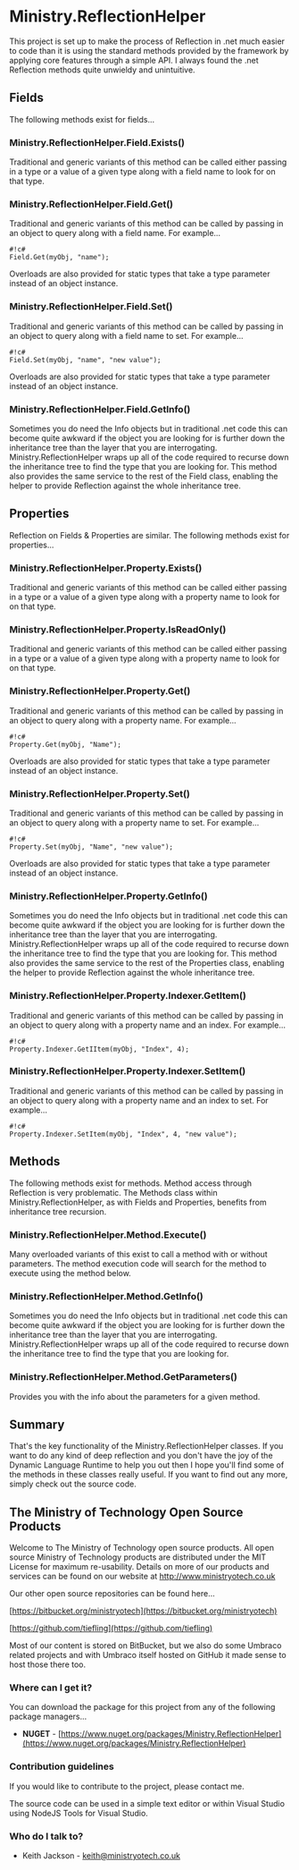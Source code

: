 # Ministry.ReflectionHelper #
This project is set up to make the process of Reflection in .net much easier to code than it is using the standard methods provided by the framework by applying core features through a simple API. I always found the .net Reflection methods quite unwieldy and unintuitive.

## Fields ##
The following methods exist for fields...

### Ministry.ReflectionHelper.Field.Exists() ###
Traditional and generic variants of this method can be called either passing in a type or a value of a given type along with a field name to look for on that type.

### Ministry.ReflectionHelper.Field.Get() ###
Traditional and generic variants of this method can be called by passing in an object to query along with a field name. For example...
```
#!c#
Field.Get(myObj, "name");
```
Overloads are also provided for static types that take a type parameter instead of an object instance.

### Ministry.ReflectionHelper.Field.Set() ###
Traditional and generic variants of this method can be called by passing in an object to query along with a field name to set. For example...
```
#!c#
Field.Set(myObj, "name", "new value");
```
Overloads are also provided for static types that take a type parameter instead of an object instance.

### Ministry.ReflectionHelper.Field.GetInfo() ###
Sometimes you do need the Info objects but in traditional .net code this can become quite awkward if the object you are looking for is further down the inheritance tree than the layer that you are interrogating. Ministry.ReflectionHelper wraps up all of the code required to recurse down the inheritance tree to find the type that you are looking for. This method also provides the same service to the rest of the Field class, enabling the helper to provide Reflection against the whole inheritance tree.


## Properties ##
Reflection on Fields & Properties are similar. The following methods exist for properties...

### Ministry.ReflectionHelper.Property.Exists() ###
Traditional and generic variants of this method can be called either passing in a type or a value of a given type along with a property name to look for on that type.

### Ministry.ReflectionHelper.Property.IsReadOnly() ###
Traditional and generic variants of this method can be called either passing in a type or a value of a given type along with a property name to look for on that type.

### Ministry.ReflectionHelper.Property.Get() ###
Traditional and generic variants of this method can be called by passing in an object to query along with a property name. For example...
```
#!c#
Property.Get(myObj, "Name");
```
Overloads are also provided for static types that take a type parameter instead of an object instance.

### Ministry.ReflectionHelper.Property.Set() ###
Traditional and generic variants of this method can be called by passing in an object to query along with a property name to set. For example...
```
#!c#
Property.Set(myObj, "Name", "new value");
```
Overloads are also provided for static types that take a type parameter instead of an object instance.

### Ministry.ReflectionHelper.Property.GetInfo() ###
Sometimes you do need the Info objects but in traditional .net code this can become quite awkward if the object you are looking for is further down the inheritance tree than the layer that you are interrogating. Ministry.ReflectionHelper wraps up all of the code required to recurse down the inheritance tree to find the type that you are looking for. This method also provides the same service to the rest of the Properties class, enabling the helper to provide Reflection against the whole inheritance tree.

### Ministry.ReflectionHelper.Property.Indexer.GetItem() ###
Traditional and generic variants of this method can be called by passing in an object to query along with a property name and an index. For example...
```
#!c#
Property.Indexer.GetIItem(myObj, "Index", 4);
```

### Ministry.ReflectionHelper.Property.Indexer.SetItem() ###
Traditional and generic variants of this method can be called by passing in an object to query along with a property name and an index to set. For example...
```
#!c#
Property.Indexer.SetItem(myObj, "Index", 4, "new value");
```

## Methods ##
The following methods exist for methods. Method access through Reflection is very problematic. The Methods class within Ministry.ReflectionHelper, as with Fields and Properties, benefits from inheritance tree recursion.

### Ministry.ReflectionHelper.Method.Execute() ###
Many overloaded variants of this exist to call a method with or without parameters. The method execution code will search for the method to execute using the method below.

### Ministry.ReflectionHelper.Method.GetInfo() ###
Sometimes you do need the Info objects but in traditional .net code this can become quite awkward if the object you are looking for is further down the inheritance tree than the layer that you are interrogating. Ministry.ReflectionHelper wraps up all of the code required to recurse down the inheritance tree to find the type that you are looking for.

### Ministry.ReflectionHelper.Method.GetParameters() ###
Provides you with the info about the parameters for a given method.

## Summary ##
That's the key functionality of the Ministry.ReflectionHelper classes. If you want to do any kind of deep reflection and you don't have the joy of the Dynamic Language Runtime to help you out then I hope you'll find some of the methods in these classes really useful. If you want to find out any more, simply check out the source code.

## The Ministry of Technology Open Source Products ##
Welcome to The Ministry of Technology open source products. All open source Ministry of Technology products are distributed under the MIT License for maximum re-usability. Details on more of our products and services can be found on our website at http://www.ministryotech.co.uk

Our other open source repositories can be found here...

[https://bitbucket.org/ministryotech](https://bitbucket.org/ministryotech)

[https://github.com/tiefling](https://github.com/tiefling)

Most of our content is stored on BitBucket, but we also do some Umbraco related projects and with Umbraco itself hosted on GitHub it made sense to host those there too.

### Where can I get it? ###
You can download the package for this project from any of the following package managers...

- **NUGET** - [https://www.nuget.org/packages/Ministry.ReflectionHelper](https://www.nuget.org/packages/Ministry.ReflectionHelper)

### Contribution guidelines ###
If you would like to contribute to the project, please contact me.

The source code can be used in a simple text editor or within Visual Studio using NodeJS Tools for Visual Studio.

### Who do I talk to? ###
* Keith Jackson - keith@ministryotech.co.uk